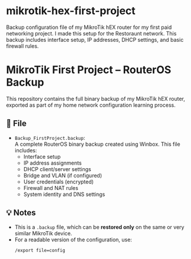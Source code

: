 # mikrotik-hex-first-project
Backup configuration file of my MikroTik hEX router for my first paid networking project. I made this setup for the Restoraunt network. This backup includes interface setup, IP addresses, DHCP settings, and basic firewall rules.
# MikroTik First Project – RouterOS Backup

This repository contains the full binary backup of my MikroTik hEX router, exported as part of my home network configuration learning process.

## 📁 File

- `Backup_FirstProject.backup`:  
  A complete RouterOS binary backup created using Winbox. This file includes:
  - Interface setup
  - IP address assignments
  - DHCP client/server settings
  - Bridge and VLAN (if configured)
  - User credentials (encrypted)
  - Firewall and NAT rules
  - System identity and DNS settings

## 💡 Notes

- This is a `.backup` file, which can be **restored only** on the same or very similar MikroTik device.
- For a readable version of the configuration, use:
  ```shell
  /export file=config

